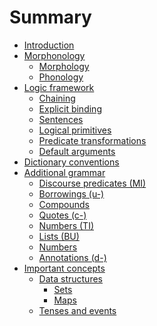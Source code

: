 # Summary

- [Introduction](introduction.md)
- [Morphonology]()
  - [Morphology](morphonology/morphology.md)
  - [Phonology](morphonology/phonology.md)
- [Logic framework](logic/intro.md)
  - [Chaining](logic/chaining.md)
  - [Explicit binding](logic/explicit_binding.md)
  - [Sentences](logic/sentences.md)
  - [Logical primitives](logic/primitives.md)
  - [Predicate transformations](logic/transformations.md)
  - [Default arguments]()
- [Dictionary conventions](dictionary_conventions.md)
- [Additional grammar]()
  - [Discourse predicates (MI)]()
  - [Borrowings (u-)](grammar/borrowings.md)
  - [Compounds](grammar/compounds.md)
  - [Quotes (c-)](grammar/quotes.md)
  - [Numbers (TI)]()
  - [Lists (BU)]()
  - [Numbers](grammar/numbers.md)
  - [Annotations (d-)]()
- [Important concepts]()
  - [Data structures]()
    - [Sets]()
    - [Maps]()
  - [Tenses and events]()